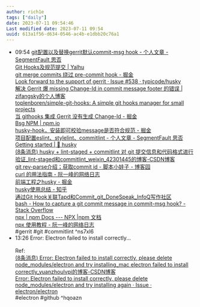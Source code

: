 ```yaml
---
author: rich1e
tags: ["daily"]
date: 2023-07-11 09:54:46
Last modified date: 2023-07-11 09:54
uuid: 613a1f56-d634-0546-ac4b-e1dbb20c76a1
---
```


- 09:54 [git配置以及替换gerrit默认commit-msg hook - 个人文章 - SegmentFault 思否](https://segmentfault.com/a/1190000042037321)<br>[Git Hooks及规范提交 | Yalhu](https://yalhu.github.io/sum/jsplus/git%20hooks%E5%8F%8A%E8%A7%84%E8%8C%83%E6%8F%90%E4%BA%A4/)<br>[git merge commits 绕过 pre-commit hook - 掘金](https://juejin.cn/post/7140959058676154405)<br>[Look forward to the support of gerrit · Issue #538 · typicode/husky](https://github.com/typicode/husky/issues/538)<br>[解决 Gerrit 爆 missing Change-Id in commit message footer 的错误 | zifangsky的个人博客](https://www.zifangsky.cn/1620.html)<br>[toplenboren/simple-git-hooks: A simple git hooks manager for small projects](https://github.com/toplenboren/simple-git-hooks)<br>[当 githooks 集成 Gerrit 没有生成 Change-Id - 掘金](https://juejin.cn/post/7129036955991408654)<br>[Bsg NPM | npm.io](https://npm.io/package/bsg)<br>[husky-hook，安装即可校验message是否符合规范 - 掘金](https://juejin.cn/post/7044484667893874719)<br>[项目配置eslint、stylelint、commitlint - 个人文章 - SegmentFault 思否](https://segmentfault.com/a/1190000039913876)<br>[Getting started | 🐶 husky](https://typicode.github.io/husky/getting-started.html)<br>[(8条消息) husky + lint-staged + commitlint 对 git 提交信息和代码格式进行验证_lint-staged和commitlint_weixin_42301445的博客-CSDN博客](https://blog.csdn.net/weixin_42301445/article/details/125440368)<br>[git rev-parse介绍；获取commit id - 脚本小娃子 - 博客园](https://www.cnblogs.com/shengulong/p/11502603.html)<br>[curl 的用法指南 - 阮一峰的网络日志](https://www.ruanyifeng.com/blog/2019/09/curl-reference.html)<br>[前端工程之husky - 掘金](https://juejin.cn/post/7085172262017433607)<br>[husky使用总结 - 知乎](https://zhuanlan.zhihu.com/p/366786798)<br>[通过Git Hook关联Tapd和Commit_git_DoneSpeak_InfoQ写作社区](https://xie.infoq.cn/article/d207c5c8db51ce1b8bbf091de)<br>[bash - How to capture a git commit message in commit-msg hook? - Stack Overflow](https://stackoverflow.com/questions/48284961/how-to-capture-a-git-commit-message-in-commit-msg-hook)<br>[npx | npm Docs --- NPX |npm 文档](https://docs.npmjs.com/cli/v8/commands/npx)<br>[npx 使用教程 - 阮一峰的网络日志](https://www.ruanyifeng.com/blog/2019/02/npx.html)<br>#gerrit #git #commitlint ^ns7xl6
- 13:26 Error: Electron failed to install correctly...<br><br>Ref:<br>[(8条消息) Error: Electron failed to install correctly, please delete node_modules/electron and try installing_mac electron failed to install correctly_yuanzhoulvpi的博客-CSDN博客](https://blog.csdn.net/yuanzhoulvpi/article/details/111389303)<br>[Error: Electron failed to install correctly, please delete node_modules/electron and try installing again · Issue · electron/electron](https://github.com/electron/electron/issues/8466)<br>#electron #github ^hqoazn